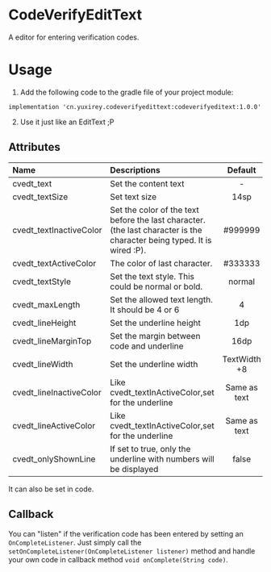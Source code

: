 # CodeVerifyEditText

A editor for entering verification codes.

# Usage

1. Add the following code to the gradle file of your project module:

```Gradle
implementation 'cn.yuxirey.codeverifyedittext:codeverifyeditext:1.0.0'
```

2. Use it just like an EditText ;P
## Attributes

| Name                    | Descriptions                                                                                                            |   Default    |
| :---------------------- | :---------------------------------------------------------------------------------------------------------------------- | :----------: |
| cvedt_text              | Set the content text                                                                                                    |      -       |
| cvedt_textSize          | Set text size                                                                                                           |     14sp     |
| cvedt_textInactiveColor | Set the color of the text before the last character. (the last character is the character being typed. It is wired :P). |   #999999    |
| cvedt_textActiveColor   | The color of last character.                                                                                            |   #333333    |
| cvedt_textStyle         | Set the text style. This could be normal or bold.                                                                       |    normal    |
| cvedt_maxLength         | Set the allowed text length. It should be 4 or 6                                                                        |      4       |
| cvedt_lineHeight        | Set the underline height                                                                                                |     1dp      |
| cvedt_lineMarginTop     | Set the margin between code and underline                                                                               |     16dp     |
| cvedt_lineWidth         | Set the underline width                                                                                                 | TextWidth +8 |
| cvedt_lineInactiveColor | Like cvedt_textInActiveColor,set for the underline                                                                      | Same as text |
| cvedt_lineActiveColor   | Like cvedt_textInActiveColor,set for the underline                                                                      | Same as text |
| cvedt_onlyShownLine     | If set to true, only the underline with numbers will be displayed                                                       |    false     |

It can also be set in code.

## Callback

You can "listen" if the verification code has been entered by setting an `OnCompleteListener`. Just simply call the `setOnCompleteListener(OnCompleteListener listener)` method and handle your own code in callback method `void onComplete(String code)`.

